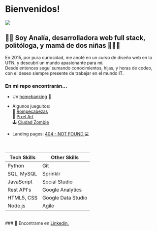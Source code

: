 # Bienvenidos! 
<img src="https://media.giphy.com/media/DSJXFUdrXtLWu8qFH6/giphy.gif" />

## 👩‍💻 Soy Analía, desarrolladora web full stack, politóloga, y mamá de dos niñas 👩‍👧‍👧 
En 2015, por pura curiosidad, me anoté en un curso de diseño web en la UTN, y descubrí un mundo apasionante para mí.<br>
Desde entonces seguí sumando conocimientos, hijas, y horas de codeo, con el deseo siempre presente de trabajar en el mundo IT.<br>


### En mi repo encontrarán...

- Un <a href="https://anita86.github.io/Proyecto-2-Homebanking/">homebanking</a> 🏧  

- Algunos jueguitos:  
🧩 <a href="https://anita86.github.io/Proyecto-3-Rompecabezas/">Rompecabezas</a> <br> 
🎨 <a href="https://anita86.github.io/Proyecto-4-Pixel-art/">Pixel Art</a> <br> 
🕹️ <a href="https://anita86.github.io/Proyecto-5-Ciudad-Zombie/">Ciudad Zombie</a>  

- Landing pages: <a href="https://anita86.github.io/404-NOT-FOUND/">404 - NOT FOUND </a> 💻 
<br>

Tech Skills | Other Skills
------------ | -------------
 Python | Git
 SQL, MySQL | Sprinklr
JavaScript | Social Studio
Rest API's | Google Analytics
HTML5, CSS | Google Data Studio
Node.js | Agile

<br>
### 📍 Encontrame en <a href="https://www.linkedin.com/in/ana-bobadilla/">Linkedin.</a>




<!---
anita86/anita86 is a ✨ special ✨ repository because its `README.md` (this file) appears on your GitHub profile.
You can click the Preview link to take a look at your changes.
--->
